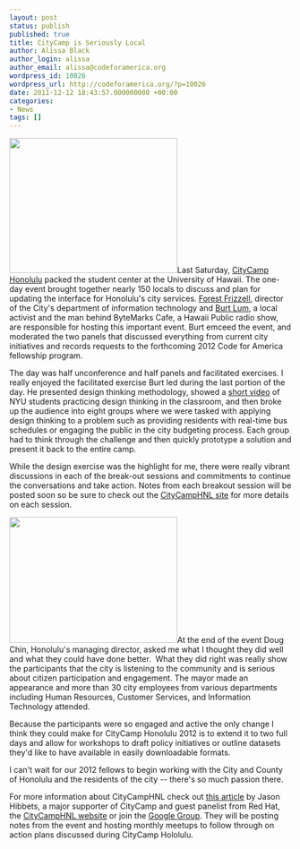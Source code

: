 ```yaml
---
layout: post
status: publish
published: true
title: CityCamp is Seriously Local
author: Alissa Black
author_login: alissa
author_email: alissa@codeforamerica.org
wordpress_id: 10026
wordpress_url: http://codeforamerica.org/?p=10026
date: 2011-12-12 18:43:57.000000000 +00:00
categories:
- News
tags: []
---
```

<a href="http://codeforamerica.org/wp-content/uploads/2011/12/FINAL-WINNER.jpg"><img class="alignleft size-medium wp-image-10040" title="CityCamp Honolulu" src="http://codeforamerica.org/wp-content/uploads/2011/12/FINAL-WINNER-300x241.jpg" alt="" width="300" height="241" /></a>Last Saturday, <a href="http://citycamphnl.govfresh.com/">CityCamp Honolulu</a> packed the student center at the University of Hawaii. The one-day event brought together nearly 150 locals to discuss and plan for updating the interface for Honolulu's city services. <a href="http://twitter.com/#!/ForestF">Forest Frizzell</a>, director of the City's department of information technology and <a href="http://twitter.com/bytemarks">Burt Lum</a>, a local activist and the man behind ByteMarks Cafe, a Hawaii Public radio show, are responsible for hosting this important event. Burt emceed the event, and moderated the two panels that discussed everything from current city initiatives and records requests to the forthcoming 2012 Code for America fellowship program.

The day was half unconference and half panels and facilitated exercises. I really enjoyed the facilitated exercise Burt led during the last portion of the day. He presented design thinking methodology, showed a <a href="http://www.youtube.com/watch?v=2qdaOBH99g4">short video</a> of NYU students practicing design thinking in the classroom, and then broke up the audience into eight groups where we were tasked with applying design thinking to a problem such as providing residents with real-time bus schedules or engaging the public in the city budgeting process. Each group had to think through the challenge and then quickly prototype a solution and present it back to the entire camp.

While the design exercise was the highlight for me, there were really vibrant discussions in each of the break-out sessions and commitments to continue the conversations and take action. Notes from each breakout session will be posted soon so be sure to check out the <a href="http://citycamphnl.govfresh.com/">CityCampHNL site</a> for more details on each session.

<a href="http://codeforamerica.org/wp-content/uploads/2011/12/photo.jpg"><img class="alignright size-medium wp-image-10043" title="CityCamp participants" src="http://codeforamerica.org/wp-content/uploads/2011/12/photo-300x225.jpg" alt="" width="300" height="225" /></a>At the end of the event Doug Chin, Honolulu's managing director, asked me what I thought they did well and what they could have done better.  What they did right was really show the participants that the city is listening to the community and is serious about citizen participation and engagement. The mayor made an appearance and more than 30 city employees from various departments including Human Resources, Customer Services, and Information Technology attended.

Because the participants were so engaged and active the only change I think they could make for CityCamp Honolulu 2012 is to extend it to two full days and allow for workshops to draft policy initiatives or outline datasets they'd like to have available in easily downloadable formats.

I can't wait for our 2012 fellows to begin working with the City and County of Honolulu and the residents of the city -- there's so much passion there.

For more information about CityCampHNL check out <a href="http://sunlightfoundation.com/blog/2011/12/09/citycamp-honolulu-advancing-open-government-in-hawaii/">this article</a> by Jason Hibbets, a major supporter of CityCamp and guest panelist from Red Hat, the <a href="http://citycamphnl.govfresh.com/">CityCampHNL website</a> or join the <a href="https://groups.google.com/forum/#!forum/citycamphnl">Google Group</a>. They will be posting notes from the event and hosting monthly meetups to follow through on action plans discussed during CityCamp Hololulu.
